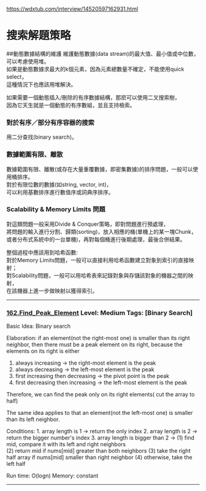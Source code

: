 
https://wdxtub.com/interview/14520597162931.html
  
# 搜索解題策略
##動態數據結構的維護
維護動態數據(data stream)的最大值、最小值或中位數，可以考慮使用堆。  
如果是動態數據求最大的k個元素，因為元素總數量不確定，不能使用quick select，  
這種情況下也應該用堆解決。

如果需要一個動態插入/刪除的有序數據結構，那麽可以使用二叉搜索樹，  
因為它天生就是一個動態的有序數組，並且支持檢索。

### 對於有序／部分有序容器的搜索
用二分查找(binary search)。

### 數據範圍有限、離散
數據範圍有限、離散(或存在大量重覆數據，即密集數據)的排序問題，一般可以使用桶排序。  
對於有限位數的數據(如string, vector<int>, int)，  
可以利用基數排序進行數值序或詞典序排序。

### Scalability & Memory Limits 問題
對這類問題一般采用Divide & Conquer策略，即對問題進行預處理，  
將問題的輸入進行分割、歸類(sorting)，放入相應的桶(單機上的某一塊Chunk，  
或者分布式系統中的一台單機)，再對每個桶進行後期處理，最後合併結果。

整個過程中應該用到哈希函數:   
對於Memory Limits問題，一般可以直接利用哈希函數建立對象到索引的直接映射；  
對Scalability問題，一般可以用哈希表來記錄對象與存儲該對象的機器之間的映射，  
在該機器上進一步做映射以獲得索引。
  
  
***
  
### [162.Find_Peak_Element](../SourceCode/Python/Find_Peak_Element.py) Level: Medium Tags: [Binary Search]

Basic Idea: Binary search

Elaboration: 
 if an element(not the right-most one) is smaller than its right neighbor, then there must be a peak element on its right, because the elements on its right is either 
   1. always increasing  -> the right-most element is the peak
   2. always decreasing  -> the left-most element is the peak
   3. first increasing then decreasing -> the pivot point is the peak
   4. first decreasing then increasing -> the left-most element is the peak  

   Therefore, we can find the peak only on its right elements( cut the array to half)

   The same idea applies to that an element(not the left-most one) is smaller than its left neighbor.



Conditions:
     1. array length is 1  -> return the only index 
     2. array length is 2  -> return the bigger number's index 
     3. array length is bigger than 2 -> 
           (1) find mid, compare it with its left and right neighbors  
           (2) return mid if nums[mid] greater than both neighbors
           (3) take the right half array if nums[mid] smaller than right neighbor
           (4) otherwise, take the left half

Run time: O(logn)
Memory: constant
  
  
  
***
